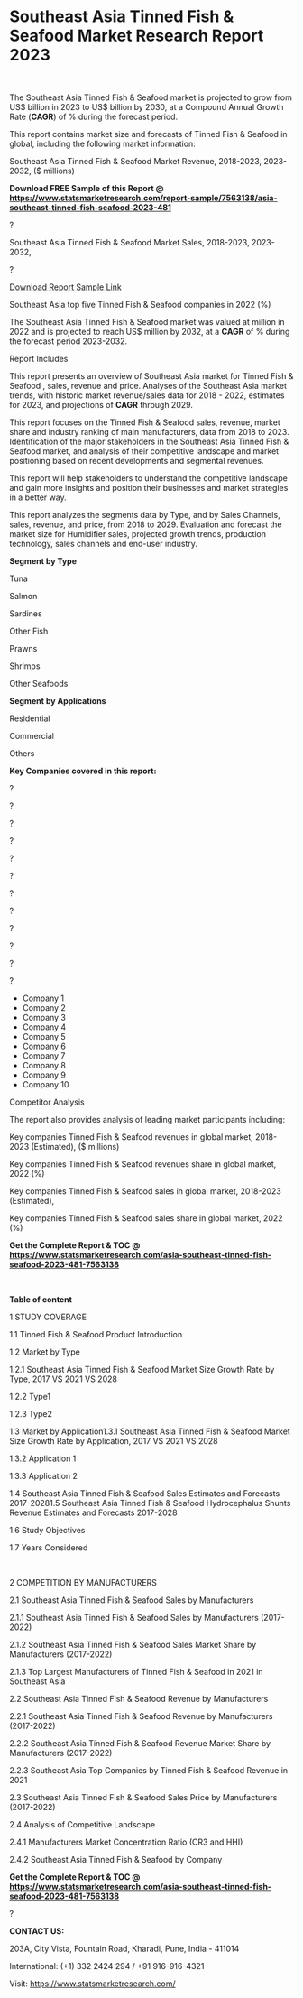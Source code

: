 <h1>Southeast Asia Tinned Fish & Seafood Market Research Report 2023</h1><br/><p>The Southeast Asia Tinned Fish & Seafood market is projected to grow from US$ billion in 2023 to US$ billion by 2030, at a Compound Annual Growth Rate (<strong>CAGR</strong>) of % during the forecast period.</p>
 
 
 
 <p>This report contains market size and forecasts of Tinned Fish & Seafood in global, including the following market information:</p>
 
 
 
 <p>Southeast Asia Tinned Fish & Seafood Market Revenue, 2018-2023, 2023-2032, ($ millions)</p>
 
 
 
 <div><b>Download FREE Sample of this Report @ <a href="https://www.statsmarketresearch.com/download-free-sample/7563138/asia-southeast-tinned-fish-seafood-2023-481">https://www.statsmarketresearch.com/report-sample/7563138/asia-southeast-tinned-fish-seafood-2023-481</a></b></div>
 
 
 
 <p>? </p>
 
 
 
 <p>Southeast Asia Tinned Fish & Seafood Market Sales, 2018-2023, 2023-2032,</p>
 
 
 
 <p>? </p>
 
 
 
 <p><a href="https://www.statsmarketresearch.com/download-free-sample/7563138/asia-southeast-tinned-fish-seafood-2023-481">Download Report Sample Link</a></p>
 
 
 
 <p>Southeast Asia top five Tinned Fish & Seafood companies in 2022 (%)</p>
 
 
 
 <p>The Southeast Asia Tinned Fish & Seafood market was valued at million in 2022 and is projected to reach US$ million by 2032, at a <strong>CAGR</strong> of % during the forecast period 2023-2032.</p>
 
 
 
 <p>Report Includes</p>
 
 
 
 <p>This report presents an overview of Southeast Asia market for Tinned Fish & Seafood , sales, revenue and price. Analyses of the Southeast Asia market trends, with historic market revenue/sales data for 2018 - 2022, estimates for 2023, and projections of <strong>CAGR</strong> through 2029.</p>
 
 
 
 <p>This report focuses on the Tinned Fish & Seafood sales, revenue, market share and industry ranking of main manufacturers, data from 2018 to 2023. Identification of the major stakeholders in the Southeast Asia Tinned Fish & Seafood market, and analysis of their competitive landscape and market positioning based on recent developments and segmental revenues.</p>
 
 
 
 <p>This report will help stakeholders to understand the competitive landscape and gain more insights and position their businesses and market strategies in a better way.</p>
 
 
 
 <p>This report analyzes the segments data by Type, and by Sales Channels, sales, revenue, and price, from 2018 to 2029. Evaluation and forecast the market size for Humidifier sales, projected growth trends, production technology, sales channels and end-user industry.</p>
 
 
 
 <p><strong>Segment by Type</strong></p>
 
 
 
 <p>Tuna</p>
 
 
 
 <p>Salmon</p>
 
 
 
 <p>Sardines</p>
 
 
 
 <p>Other Fish</p>
 
 
 
 <p>Prawns</p>
 
 
 
 <p>Shrimps</p>
 
 
 
 <p>Other Seafoods</p>
 
 
 
 <p><strong>Segment <strong><strong>by Applications</strong></strong></strong></p>
 
 
 
 <p>Residential</p>
 
 
 
 <p>Commercial</p>
 
 
 
 <p>Others</p>
 
 
 
 <p><strong>Key Companies covered in this report:</strong></p>
 
 
 
 <p>? </p>
 
 
 
 <p>? </p>
 
 
 
 <p>? </p>
 
 
 
 <p>? </p>
 
 
 
 <p>? </p>
 
 
 
 <p>? </p>
 
 
 
 <p>? </p>
 
 
 
 <p>? </p>
 
 
 
 <p>? </p>
 
 
 
 <p>? </p>
 
 
 
 <p>? </p>
 
 
 
 <p>? </p>
 
 
 
 <ul>
 
 <li>Company 1</li>
 
 <li>Company 2</li>
 
 <li>Company 3</li>
 
 <li>Company 4</li>
 
 <li>Company 5</li>
 
 <li>Company 6</li>
 
 <li>Company 7</li>
 
 <li>Company 8</li>
 
 <li>Company 9</li>
 
 <li>Company 10</li>
 
 </ul>
 
 
 
 <p>Competitor Analysis</p>
 
 
 
 <p>The report also provides analysis of leading market participants including:</p>
 
 
 
 <p>Key companies Tinned Fish & Seafood revenues in global market, 2018-2023 (Estimated), ($ millions)</p>
 
 
 
 <p>Key companies Tinned Fish & Seafood revenues share in global market, 2022 (%)</p>
 
 
 
 <p>Key companies Tinned Fish & Seafood sales in global market, 2018-2023 (Estimated),</p>
 
 
 
 <p>Key companies Tinned Fish & Seafood sales share in global market, 2022 (%)</p>
 
 
 
 <div><b>Get the Complete Report & TOC @ <a href="https://www.statsmarketresearch.com/asia-southeast-tinned-fish-seafood-2023-481-7563138">https://www.statsmarketresearch.com/asia-southeast-tinned-fish-seafood-2023-481-7563138</a></b></div>
 
 
 
 <p><br />
 
 <b>Table of content</b></p>
 
 
 
 <p>1 STUDY COVERAGE<br />
 
 1.1 Tinned Fish & Seafood Product Introduction<br />
 
 1.2 Market by Type<br />
 
 1.2.1 Southeast Asia Tinned Fish & Seafood Market Size Growth Rate by Type, 2017 VS 2021 VS 2028<br />
 
 1.2.2 Type1<br />
 
 1.2.3 Type2<br />
 
 1.3 Market by Application1.3.1 Southeast Asia Tinned Fish & Seafood Market Size Growth Rate by Application, 2017 VS 2021 VS 2028<br />
 
 1.3.2 Application 1<br />
 
 1.3.3 Application 2<br />
 
 1.4 Southeast Asia Tinned Fish & Seafood Sales Estimates and Forecasts 2017-20281.5 Southeast Asia Tinned Fish & Seafood Hydrocephalus Shunts Revenue Estimates and Forecasts 2017-2028<br />
 
 1.6 Study Objectives<br />
 
 1.7 Years Considered<br />
 
 <br />
 
 2 COMPETITION BY MANUFACTURERS<br />
 
 2.1 Southeast Asia Tinned Fish & Seafood Sales by Manufacturers<br />
 
 2.1.1 Southeast Asia Tinned Fish & Seafood Sales by Manufacturers (2017-2022)<br />
 
 2.1.2 Southeast Asia Tinned Fish & Seafood Sales Market Share by Manufacturers (2017-2022)<br />
 
 2.1.3 Top Largest Manufacturers of Tinned Fish & Seafood in 2021 in Southeast Asia<br />
 
 2.2 Southeast Asia Tinned Fish & Seafood Revenue by Manufacturers<br />
 
 2.2.1 Southeast Asia Tinned Fish & Seafood Revenue by Manufacturers (2017-2022)<br />
 
 2.2.2 Southeast Asia Tinned Fish & Seafood Revenue Market Share by Manufacturers (2017-2022)<br />
 
 2.2.3 Southeast Asia Top Companies by Tinned Fish & Seafood Revenue in 2021<br />
 
 2.3 Southeast Asia Tinned Fish & Seafood Sales Price by Manufacturers (2017-2022)<br />
 
 2.4 Analysis of Competitive Landscape<br />
 
 2.4.1 Manufacturers Market Concentration Ratio (CR3 and HHI)<br />
 
 2.4.2 Southeast Asia Tinned Fish & Seafood by Company</p>
 
 
 
 <div><b>Get the Complete Report & TOC @ <a href="https://www.statsmarketresearch.com/asia-southeast-tinned-fish-seafood-2023-481-7563138">https://www.statsmarketresearch.com/asia-southeast-tinned-fish-seafood-2023-481-7563138</a></b></div>
 
 
 
 <p>? </p>
 
 
 
 <p><b>CONTACT US:</b><br />
 
 203A, City Vista, Fountain Road, Kharadi, Pune, India - 411014<br />
 
 International: (+1) 332 2424 294 / +91 916-916-4321<br />
 
 Visit: <a href="https://www.statsmarketresearch.com/">https://www.statsmarketresearch.com/</a></p>